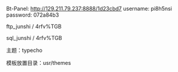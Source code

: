 Bt-Panel: http://129.211.79.237:8888/1d23cbd7
username: pi8h5nsi
password: 072a84b3



ftp_junshi / 4rfv%TGB

sql_junshi / 4rfv%TGB





主题：typecho

模板放置目录：usr/themes